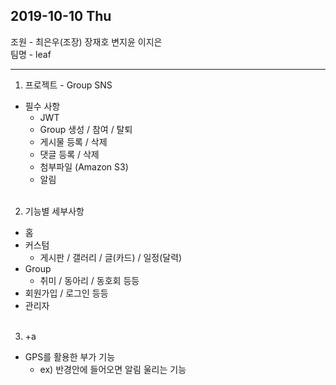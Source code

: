 ## 2019-10-10 Thu
조원 - 최은우(조장) 장재호 변지윤 이지은 <br>
팀명 - leaf <br>

---

1. 프로젝트 - Group SNS
- 필수 사항
  - JWT
  - Group 생성 / 참여 / 탈퇴
  - 게시물 등록 / 삭제
  - 댓글 등록 / 삭제
  - 첨부파일 (Amazon S3)
  - 알림
<br><br>
2. 기능별 세부사항
- 홈
- 커스텀
  - 게시판 / 갤러리 / 글(카드) / 일정(달력)
- Group 
  - 취미 / 동아리 / 동호회 등등
- 회원가입 / 로그인 등등
- 관리자
<br><br>
3. +a
- GPS를 활용한 부가 기능
  - ex) 반경안에 들어오면 알림 울리는 기능